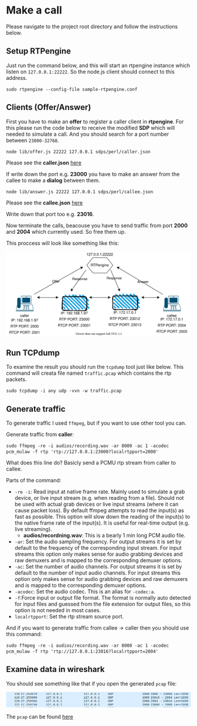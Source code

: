 # Make a call

Please navigate to the project root directory and follow the 
instructions below. 

## Setup RTPengine 

Just run the command below, and this will start an rtpengine instance 
which listen on `127.0.0.1:22222`. So the node.js client should 
connect to this address. 

```
sudo rtpengine --config-file sample-rtpengine.conf
```

## Clients (Offer/Answer)

First you have to make an **offer** to register a caller client in 
**rtpengine**. For this please run the code below to receive the 
modified **SDP** which will needed to simulate a call. And you should 
search for a port number between `23000-32768`. 

```
node lib/offer.js 22222 127.0.0.1 sdps/perl/caller.json
```

Please see the **caller.json** [here](../sdps/perl/caller.json)

If write down the port e.g. **23000** you have to make an answer 
from the callee to make a **dialog** between them. 

```
node lib/answer.js 22222 127.0.0.1 sdps/perl/callee.json
```

Please see the **callee.json** [here](../sdps/perl/caller.json)

Write down that port too e.g. **23016**.

Now terminate the calls, beacouse you have to send traffic from port 
**2000** and **2004** which currently used. So free them up. 

This proccess will look like something like this: 

![offer-answer](./offer-answer.svg)

## Run TCPdump

To examine the result you should run the `tcpdump` tool just like 
below. This command will creata file named `traffic.pcap` which 
contains the rtp packets. 

```
sudo tcpdump -i any udp -vvn -w traffic.pcap
```

## Generate traffic

To generate traffic I used `ffmpeg`, but if you want to use other tool 
you can. 

Generate traffic from **caller**:

```
sudo ffmpeg -re -i audios/recording.wav -ar 8000 -ac 1 -acodec pcm_mulaw -f rtp 'rtp://127.0.0.1:23000?localrtpport=2000'
```

What does this line do? Basicly send a PCMU rtp stream from caller to callee.

Parts of the command: 

- `-re -i`: Read input at native frame rate. Mainly used to simulate a grab device, or live 
  input stream (e.g. when reading from a file). Should not be used with actual grab 
  devices or live input streams (where it can cause packet loss). By default ffmpeg attempts 
  to read the input(s) as fast as possible. This option will slow down the reading of the 
  input(s) to the native frame rate of the input(s). It is useful for real-time output 
  (e.g. live streaming).
  - **audios/recordning.wav**: This is a bearly 1 min long PCM audio file. 
- `-ar`: Set the audio sampling frequency. For output streams it is set by default to the 
  frequency of the corresponding input stream. For input streams this option only makes 
  sense for audio grabbing devices and raw demuxers and is mapped to the corresponding 
  demuxer options.
- `-ac`: Set the number of audio channels. For output streams it is set by default to the 
  number of input audio channels. For input streams this option only makes sense for audio 
  grabbing devices and raw demuxers and is mapped to the corresponding demuxer options.
- `-acodec`: Set the audio codec. This is an alias for `-codec:a`.
- `-f`:Force input or output file format. The format is normally auto detected for input 
  files and guessed from the file extension for output files, so this option is not 
  needed in most cases.
- `localrtpport`: Set the rtp stream source port. 

And if you want to generate traffic from callee -> caller then you should use this command:

```
sudo ffmpeg -re -i audios/recording.wav -ar 8000 -ac 1 -acodec pcm_mulaw -f rtp 'rtp://127.0.0.1:23016?localrtpport=2004'
```

## Examine data in wireshark

You should see something like that if you open the generated `pcap` file:

![data](./traffic.png)

The `pcap` can be found [here](./traffic.pcap)